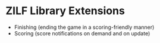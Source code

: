 # ZILF Library Extensions

* Finishing (ending the game in a scoring-friendly manner)
* Scoring (score notifications on demand and on update)
